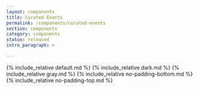 ```yaml
---
layout: components
title: Curated Events
permalink: /components/curated-events
section: components
category: components
status: released
intro_paragraph: >

---
```


{% include_relative default.md %}
{% include_relative dark.md %}
{% include_relative gray.md %}
{% include_relative no-padding-bottom.md %}
{% include_relative no-padding-top.md %}
